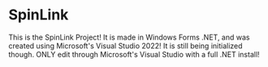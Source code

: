 # SpinLink

This is the SpinLink Project! It is made in Windows Forms .NET, and was created using Microsoft's Visual Studio 2022! It is still being initialized though. ONLY edit through Microsoft's Visual Studio with a full .NET install!
